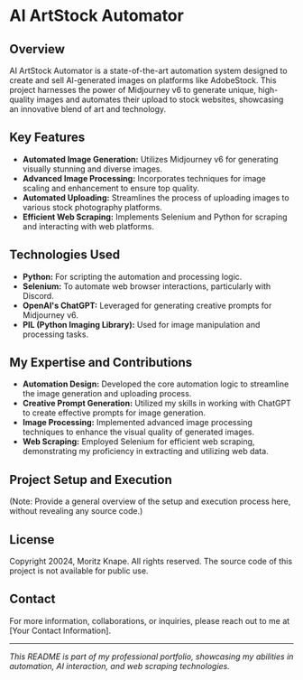 # AI ArtStock Automator

## Overview
AI ArtStock Automator is a state-of-the-art automation system designed to create and sell AI-generated images on platforms like AdobeStock. This project harnesses the power of Midjourney v6 to generate unique, high-quality images and automates their upload to stock websites, showcasing an innovative blend of art and technology.

## Key Features
- **Automated Image Generation:** Utilizes Midjourney v6 for generating visually stunning and diverse images.
- **Advanced Image Processing:** Incorporates techniques for image scaling and enhancement to ensure top quality.
- **Automated Uploading:** Streamlines the process of uploading images to various stock photography platforms.
- **Efficient Web Scraping:** Implements Selenium and Python for scraping and interacting with web platforms.

## Technologies Used
- **Python:** For scripting the automation and processing logic.
- **Selenium:** To automate web browser interactions, particularly with Discord.
- **OpenAI's ChatGPT:** Leveraged for generating creative prompts for Midjourney v6.
- **PIL (Python Imaging Library):** Used for image manipulation and processing tasks.

## My Expertise and Contributions
- **Automation Design:** Developed the core automation logic to streamline the image generation and uploading process.
- **Creative Prompt Generation:** Utilized my skills in working with ChatGPT to create effective prompts for image generation.
- **Image Processing:** Implemented advanced image processing techniques to enhance the visual quality of generated images.
- **Web Scraping:** Employed Selenium for efficient web scraping, demonstrating my proficiency in extracting and utilizing web data.

## Project Setup and Execution
(Note: Provide a general overview of the setup and execution process here, without revealing any source code.)

## License
Copyright 20024, Moritz Knape. All rights reserved. The source code of this project is not available for public use.

## Contact
For more information, collaborations, or inquiries, please reach out to me at [Your Contact Information].

---

*This README is part of my professional portfolio, showcasing my abilities in automation, AI interaction, and web scraping technologies.*
